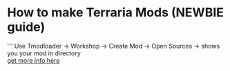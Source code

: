 # How to make Terraria Mods (NEWBIE guide)
'''
Use Tmodloader -> Workshop -> Create Mod -> Open Sources -> shows you your mod in directory\
[get more info here](https://forums.terraria.org/index.php?threads/modding-tutorial-1-basics.118751/)

